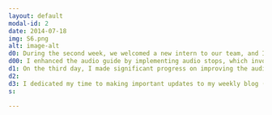 ```yaml
---
layout: default
modal-id: 2
date: 2014-07-18
img: S6.png
alt: image-alt
d0: During the second week, we welcomed a new intern to our team, and I participated in the weekly Lusail team meeting. My primary objective for the week was to duplicate the source code of the Australian Center for Moving Image in order to develop my own audio guide for a fictional exhibition. I took the time to familiarize myself with audio guides and conducted research on existing projects and code repositories related to this field.
d00: I enhanced the audio guide by implementing audio stops, which involved incorporating various forms of media such as images and captions in both English and Arabic. To streamline the process, I utilized the SharePoint repository specifically for exhibition materials. However, this task proved to be time-consuming as it required extracting audio from videos and separating them into English and Arabic versions. Nonetheless, I enjoyed working on this objective. Furthermore, to ensure consistency and adhere to the Lusail Museum's brand guidelines, I incorporated their official logo and utilized their specified hex colors throughout the design.
d1: On the third day, I made significant progress on improving the audio guide by introducing additional elements. Specifically, I focused on incorporating videos into one of the stops, which serves to provide users with a multi-modal experience by combining visual content with the audio explanations. Additionally, I explored the integration of a translate button that enables captions to switch between Arabic and English languages.
d2: 
d3: I dedicated my time to making important updates to my weekly blog (such as created a section in my blog which could show my audio guide that I worked on this week) and intern passport. Lastly, I build QR codes leading directly to each of the stop in the audio guide (See screenshot below).
s: 

---
```


